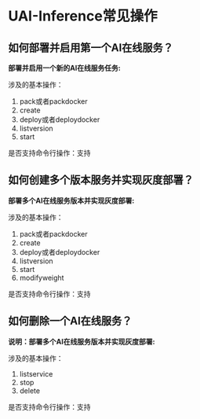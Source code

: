 

# UAI-Inference常见操作

## 如何部署并启用第一个AI在线服务？
**部署并启用一个新的AI在线服务任务:** [](uai-inference/use/new)

涉及的基本操作：
1. pack或者packdocker 
2. create 
3. deploy或者deploydocker 
4. listversion 
5. start 

是否支持命令行操作：支持

## 如何创建多个版本服务并实现灰度部署？
**部署多个AI在线服务版本并实现灰度部署:** [](uai-inference/use/graydeploy)

涉及的基本操作：
1. pack或者packdocker 
2. create 
3. deploy或者deploydocker 
4. listversion 
5. start 
6. modifyweight 

是否支持命令行操作：支持

## 如何删除一个AI在线服务？
**说明：部署多个AI在线服务版本并实现灰度部署:** [](uai-inference/use/delete)

涉及的基本操作：
1. listservice 
2. stop 
3. delete 

是否支持命令行操作：支持

